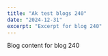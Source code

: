 ```yaml
---
title: "Ak test blogs 240"
date: "2024-12-31"
excerpt: "Excerpt for blog 240"
---
```


Blog content for blog 240